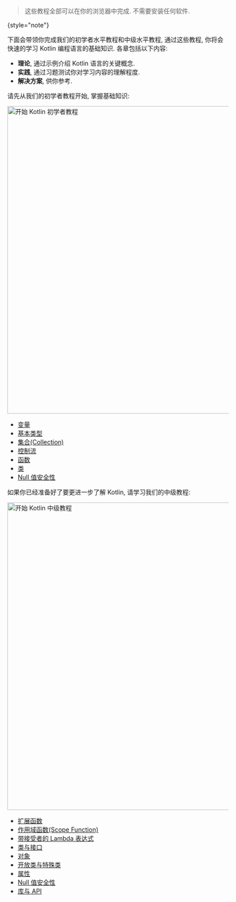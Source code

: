 [//]: # (title: 欢迎参加我们的 Kotlin 观光之旅!)

> 这些教程全部可以在你的浏览器中完成. 不需要安装任何软件.
> 
{style="note"}

下面会带领你完成我们的初学者水平教程和中级水平教程, 通过这些教程, 你将会快速的学习 Kotlin 编程语言的基础知识.
各章包括以下内容:

* **理论**, 通过示例介绍 Kotlin 语言的关键概念.
* **实践**, 通过习题测试你对学习内容的理解程度.
* **解决方案**, 供你参考.

请先从我们的初学者教程开始, 掌握基础知识:

<a href="kotlin-tour-hello-world.md"><img src="start-beginner-tour.svg" width="700" alt="开始 Kotlin 初学者教程" style="block"/></a>

<deflist collapsible="true">
    <def title="初学者教程内容" default-state="collapsed">
        <ul>
            <li><a href="kotlin-tour-hello-world.md">变量</a></li>
            <li><a href="kotlin-tour-basic-types.md">基本类型</a></li>
            <li><a href="kotlin-tour-collections.md">集合(Collection)</a></li>
            <li><a href="kotlin-tour-control-flow.md">控制流</a></li>
            <li><a href="kotlin-tour-functions.md">函数</a></li>
            <li><a href="kotlin-tour-classes.md">类</a></li>
            <li><a href="kotlin-tour-null-safety.md">Null 值安全性</a></li>
        </ul>
    </def>
</deflist>

如果你已经准备好了要更进一步了解 Kotlin, 请学习我们的中级教程:

<a href="kotlin-tour-intermediate-extension-functions.md"><img src="start-intermediate-tour.svg" width="700" alt="开始 Kotlin 中级教程" style="block"/></a>

<deflist collapsible="true">
    <def title="中级教程内容" default-state="collapsed">
        <ul>
            <li><a href="kotlin-tour-intermediate-extension-functions.md">扩展函数</a></li>
            <li><a href="kotlin-tour-intermediate-scope-functions.md">作用域函数(Scope Function)</a></li>
            <li><a href="kotlin-tour-intermediate-lambdas-receiver.md">带接受者的 Lambda 表达式</a></li>
            <li><a href="kotlin-tour-intermediate-classes-interfaces.md">类与接口</a></li>
            <li><a href="kotlin-tour-intermediate-objects.md">对象</a></li>
            <li><a href="kotlin-tour-intermediate-open-special-classes.md">开放类与特殊类</a></li>
            <li><a href="kotlin-tour-intermediate-properties.md">属性</a></li>
            <li><a href="kotlin-tour-intermediate-null-safety.md">Null 值安全性</a></li>
            <li><a href="kotlin-tour-intermediate-libraries-and-apis.md">库与 API</a></li>
        </ul>
    </def>
</deflist>

